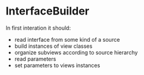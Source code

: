# InterfaceBuilder

In first interation it should:
  * read interface from some kind of a source
  * build instances of view classes
  * organize subviews according to source hierarchy
  * read parameters 
  * set parameters to views instances
